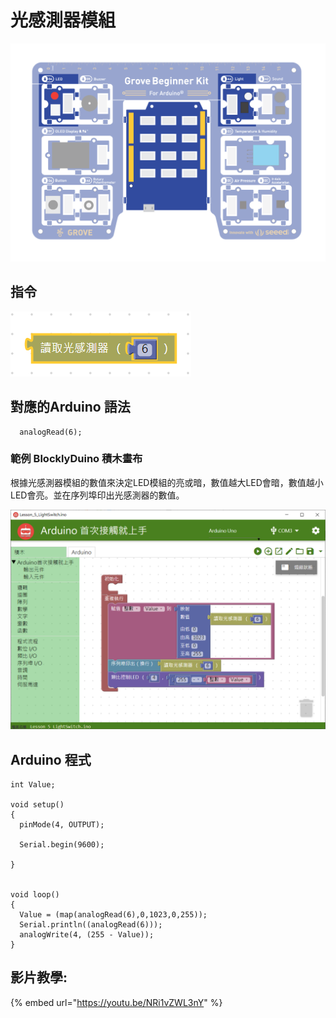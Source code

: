 # 光感測器模組

![](../../../.gitbook/assets/light.png)

## **指令**

![](../../../.gitbook/assets/lesson_5_lightswitch2.png)

## **對應的**Arduino 語法

```text
  analogRead(6);
```

### 範例 BlocklyDuino 積木畫布

根據光感測器模組的數值來決定LED模組的亮或暗，數值越大LED會暗，數值越小LED會亮。並在序列埠印出光感測器的數值。

![](../../../.gitbook/assets/lesson_5_lightswitch.png)

## Arduino 程式

```text
int Value;

void setup()
{
  pinMode(4, OUTPUT);

  Serial.begin(9600);

}


void loop()
{
  Value = (map(analogRead(6),0,1023,0,255));
  Serial.println((analogRead(6)));
  analogWrite(4, (255 - Value));
}
```

## 影片教學:

{% embed url="https://youtu.be/NRi1vZWL3nY" %}

